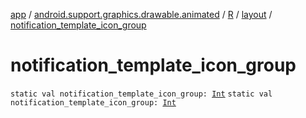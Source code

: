 [app](../../../index.md) / [android.support.graphics.drawable.animated](../../index.md) / [R](../index.md) / [layout](index.md) / [notification_template_icon_group](.)

# notification_template_icon_group

`static val notification_template_icon_group: `[`Int`](https://kotlinlang.org/api/latest/jvm/stdlib/kotlin/-int/index.html)
`static val notification_template_icon_group: `[`Int`](https://kotlinlang.org/api/latest/jvm/stdlib/kotlin/-int/index.html)